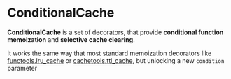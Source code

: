 # ConditionalCache

**ConditionalCache** is a set of decorators, that provide **conditional function memoization** and **selective cache clearing**.

It works the same way that most standard memoization decorators like [functools.lru_cache](https://docs.python.org/es/3/library/functools.html#functools.lru_cache) or [cachetools.ttl_cache](https://cachetools.readthedocs.io/en/latest/#cachetools.TTLCache), but unlocking a new `condition` parameter
